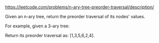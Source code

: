https://leetcode.com/problems/n-ary-tree-preorder-traversal/description/








Given an n-ary tree, return the preorder traversal of its nodes' values.

 
For example, given a 3-ary tree:



 
Return its preorder traversal as: [1,3,5,6,2,4].